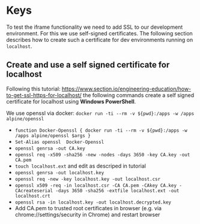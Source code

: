 # Keys

To test the iframe functionality we need to add SSL to our development environment. For this we use self-signed certificates. The following section describes how to create such a certificate for dev environments running on `localhost`.

## Create and use a self signed certificate for localhost

Following this tutorial: https://www.section.io/engineering-education/how-to-get-ssl-https-for-localhost/ the following commands create a self signed certificate for localhost using **Windows PowerShell**.

We use openssl via docker: `docker run -ti --rm -v ${pwd}:/apps -w /apps alpine/openssl`

- `function Docker-Openssl { docker run -ti --rm -v ${pwd}:/apps -w /apps alpine/openssl $args }`
- `Set-Alias openssl  Docker-Openssl`
- `openssl genrsa -out CA.key`
- `openssl req -x509 -sha256 -new -nodes -days 3650 -key CA.key -out CA.pem`
- `touch localhost.ext` and edit as descriped in tutorial
- `openssl genrsa -out localhost.key`
- `openssl req -new -key localhost.key -out localhost.csr`
- `openssl x509 -req -in localhost.csr -CA CA.pem -CAkey CA.key -CAcreateserial -days 3650 -sha256 -extfile localhost.ext -out localhost.crt`
- `openssl rsa -in localhost.key -out localhost.decrypted.key`
- Add CA.pem to trusted root certificates in browser (e.g. via chrome://settings/security in Chrome) and restart browser